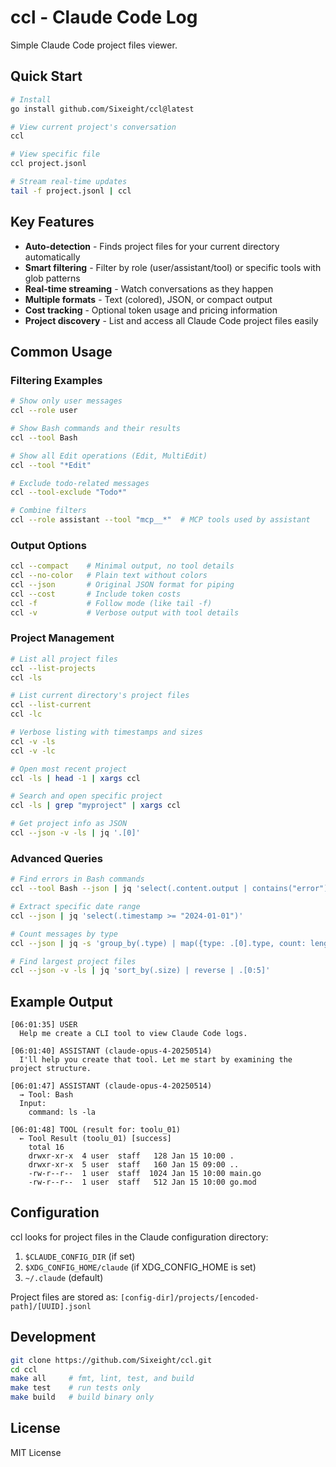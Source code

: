 # ccl - Claude Code Log

Simple Claude Code project files viewer.

## Quick Start

```bash
# Install
go install github.com/Sixeight/ccl@latest

# View current project's conversation
ccl

# View specific file
ccl project.jsonl

# Stream real-time updates
tail -f project.jsonl | ccl
```

## Key Features

- **Auto-detection** - Finds project files for your current directory automatically
- **Smart filtering** - Filter by role (user/assistant/tool) or specific tools with glob patterns
- **Real-time streaming** - Watch conversations as they happen
- **Multiple formats** - Text (colored), JSON, or compact output
- **Cost tracking** - Optional token usage and pricing information
- **Project discovery** - List and access all Claude Code project files easily

## Common Usage

### Filtering Examples

```bash
# Show only user messages
ccl --role user

# Show Bash commands and their results
ccl --tool Bash

# Show all Edit operations (Edit, MultiEdit)
ccl --tool "*Edit"

# Exclude todo-related messages
ccl --tool-exclude "Todo*"

# Combine filters
ccl --role assistant --tool "mcp__*"  # MCP tools used by assistant
```

### Output Options

```bash
ccl --compact    # Minimal output, no tool details
ccl --no-color   # Plain text without colors
ccl --json       # Original JSON format for piping
ccl --cost       # Include token costs
ccl -f           # Follow mode (like tail -f)
ccl -v           # Verbose output with tool details
```

### Project Management

```bash
# List all project files
ccl --list-projects
ccl -ls

# List current directory's project files
ccl --list-current
ccl -lc

# Verbose listing with timestamps and sizes
ccl -v -ls
ccl -v -lc

# Open most recent project
ccl -ls | head -1 | xargs ccl

# Search and open specific project
ccl -ls | grep "myproject" | xargs ccl

# Get project info as JSON
ccl --json -v -ls | jq '.[0]'
```

### Advanced Queries

```bash
# Find errors in Bash commands
ccl --tool Bash --json | jq 'select(.content.output | contains("error"))'

# Extract specific date range
ccl --json | jq 'select(.timestamp >= "2024-01-01")'

# Count messages by type
ccl --json | jq -s 'group_by(.type) | map({type: .[0].type, count: length})'

# Find largest project files
ccl --json -v -ls | jq 'sort_by(.size) | reverse | .[0:5]'
```

## Example Output

```
[06:01:35] USER
  Help me create a CLI tool to view Claude Code logs.

[06:01:40] ASSISTANT (claude-opus-4-20250514)
  I'll help you create that tool. Let me start by examining the project structure.

[06:01:47] ASSISTANT (claude-opus-4-20250514)
  → Tool: Bash
  Input:
    command: ls -la
  
[06:01:48] TOOL (result for: toolu_01)
  ← Tool Result (toolu_01) [success]
    total 16
    drwxr-xr-x  4 user  staff   128 Jan 15 10:00 .
    drwxr-xr-x  5 user  staff   160 Jan 15 09:00 ..
    -rw-r--r--  1 user  staff  1024 Jan 15 10:00 main.go
    -rw-r--r--  1 user  staff   512 Jan 15 10:00 go.mod
```

## Configuration

ccl looks for project files in the Claude configuration directory:

1. `$CLAUDE_CONFIG_DIR` (if set)
2. `$XDG_CONFIG_HOME/claude` (if XDG_CONFIG_HOME is set)
3. `~/.claude` (default)

Project files are stored as: `[config-dir]/projects/[encoded-path]/[UUID].jsonl`

## Development

```bash
git clone https://github.com/Sixeight/ccl.git
cd ccl
make all     # fmt, lint, test, and build
make test    # run tests only
make build   # build binary only
```

## License

MIT License

